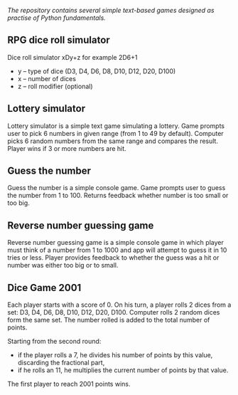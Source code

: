 *The repository contains several simple text-based games designed as practise of Python fundamentals.*


## RPG dice roll simulator
Dice roll simulator 
xDy+z for example 2D6+1
- y – type of dice (D3, D4, D6, D8, D10, D12, D20, D100)
- x – number of dices 
- z – roll modifier (optional)


## Lottery simulator
Lottery simulator is a simple text game simulating a lottery.
Game prompts user to pick 6 numbers in given range (from 1 to 49 by default). 
Computer picks 6 random numbers from the same range and compares the result.
Player wins if 3 or more numbers are hit.


## Guess the number 
Guess the number is a simple console game.
Game prompts user to guess the number from 1 to 100.
Returns feedback whether number is too small or too big.


## Reverse number guessing game 
Reverse number guessing game is a simple console game in which player must think of a number from 1 to 1000 and app will attempt to guess it in 10 tries or less. 
Player provides feedback to whether the guess was a hit or number was either too big or to small.


## Dice Game 2001 
Each player starts with a score of 0.
On his turn, a player rolls 2 dices from a set: D3, D4, D6, D8, D10, D12, D20, D100.
Computer rolls 2 random dices form the same set.
The number rolled is added to the total number of points. 

Starting from the second round:
- if the player rolls a 7, he divides his number of points by this value, discarding the fractional part,
- if he rolls an 11, he multiplies the current number of points by that value.

The first player to reach 2001 points wins.


